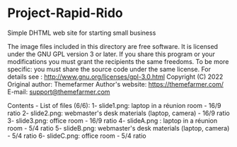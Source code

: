 # Project-Rapid-Rido
Simple DHTML web site for starting small business

The image files included in this directory are free software. It is licensed under the GNU GPL version 3 or later. If you share this program or your modifications you must grant the recipients the same freedoms. To be more specific: you must share the source code under the same license. For details see : http://www.gnu.org/licenses/gpl-3.0.html
Copyright (C) 2022
Original author: Themefarmer
Author's website: https://themefarmer.com/
E-mail: support@themefarmer.com

Contents - List of files (6/6): 
1- slide1.png: laptop in a réunion room - 16/9 ratio
2- slide2.png: webmaster's desk materials (laptop, camera) - 16/9 ratio
3- slide3.png: office room - 16/9 ratio
4- slideA.png : laptop in a réunion room - 5/4 ratio
5- slideB.png: webmaster's desk materials (laptop, camera) - 5/4 ratio
6- slideC.png: office room - 5/4 ratio
